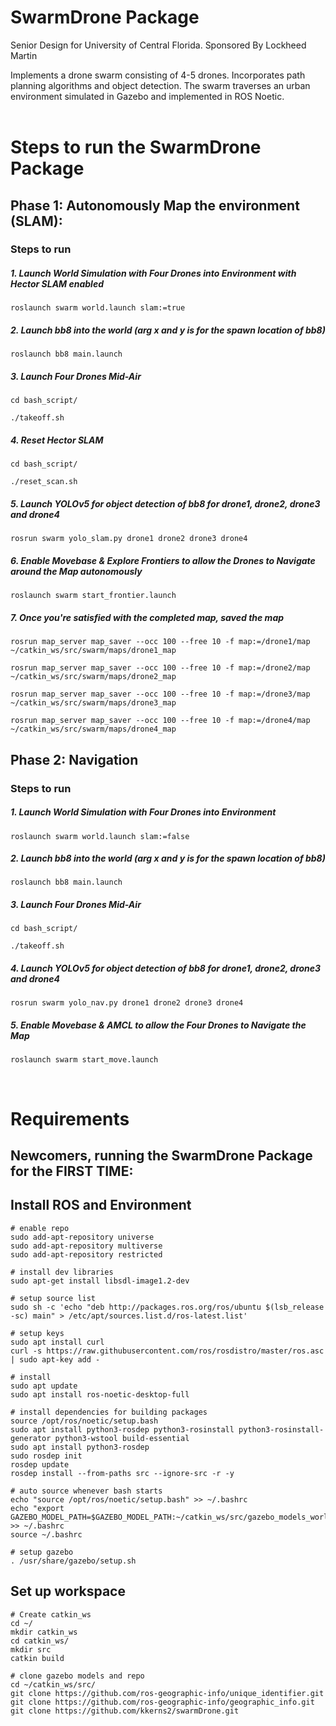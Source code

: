 # SwarmDrone Package
Senior Design for University of Central Florida. Sponsored By Lockheed Martin

Implements a drone swarm consisting of 4-5 drones.  Incorporates path planning algorithms and object detection.  The swarm traverses an urban environment
simulated in Gazebo and implemented in ROS Noetic.  
<br>
# Steps to run the SwarmDrone Package

## Phase 1: Autonomously Map the environment (SLAM):

### Steps to run 
##### 1. Launch World Simulation with Four Drones into Environment with Hector SLAM enabled
```console
roslaunch swarm world.launch slam:=true
```
##### 2. Launch bb8 into the world (arg x and y is for the spawn location of bb8)
```console
roslaunch bb8 main.launch
```
##### 3. Launch Four Drones Mid-Air
```console
cd bash_script/
```
```console
./takeoff.sh
```
##### 4. Reset Hector SLAM
```console
cd bash_script/
```
```console
./reset_scan.sh
```
##### 5. Launch YOLOv5 for object detection of bb8 for drone1, drone2, drone3 and drone4
```console
rosrun swarm yolo_slam.py drone1 drone2 drone3 drone4
```
##### 6. Enable Movebase & Explore Frontiers to allow the Drones to Navigate around the Map autonomously 
```console
roslaunch swarm start_frontier.launch
```
##### 7. Once you're satisfied with the completed map, saved the map 
```console
rosrun map_server map_saver --occ 100 --free 10 -f map:=/drone1/map ~/catkin_ws/src/swarm/maps/drone1_map
```
```console
rosrun map_server map_saver --occ 100 --free 10 -f map:=/drone2/map ~/catkin_ws/src/swarm/maps/drone2_map
```
```console
rosrun map_server map_saver --occ 100 --free 10 -f map:=/drone3/map ~/catkin_ws/src/swarm/maps/drone3_map
```
```console
rosrun map_server map_saver --occ 100 --free 10 -f map:=/drone4/map ~/catkin_ws/src/swarm/maps/drone4_map
```

## Phase 2: Navigation 
### Steps to run 
##### 1. Launch World Simulation with Four Drones into Environment 
```console
roslaunch swarm world.launch slam:=false
```
##### 2. Launch bb8 into the world (arg x and y is for the spawn location of bb8)
```console
roslaunch bb8 main.launch
```
##### 3. Launch Four Drones Mid-Air
```console
cd bash_script/
```
```console
./takeoff.sh
```
##### 4. Launch YOLOv5 for object detection of bb8 for drone1, drone2, drone3 and drone4
```console
rosrun swarm yolo_nav.py drone1 drone2 drone3 drone4
```
##### 5. Enable Movebase & AMCL to allow the Four Drones to Navigate the Map
```console
roslaunch swarm start_move.launch
```
<br/>

# Requirements
## Newcomers, running the SwarmDrone Package for the FIRST TIME: 

## Install ROS and Environment
```
# enable repo
sudo add-apt-repository universe
sudo add-apt-repository multiverse
sudo add-apt-repository restricted

# install dev libraries
sudo apt-get install libsdl-image1.2-dev

# setup source list
sudo sh -c 'echo "deb http://packages.ros.org/ros/ubuntu $(lsb_release -sc) main" > /etc/apt/sources.list.d/ros-latest.list'

# setup keys
sudo apt install curl
curl -s https://raw.githubusercontent.com/ros/rosdistro/master/ros.asc | sudo apt-key add -

# install
sudo apt update
sudo apt install ros-noetic-desktop-full

# install dependencies for building packages
source /opt/ros/noetic/setup.bash
sudo apt install python3-rosdep python3-rosinstall python3-rosinstall-generator python3-wstool build-essential
sudo apt install python3-rosdep
sudo rosdep init
rosdep update
rosdep install --from-paths src --ignore-src -r -y

# auto source whenever bash starts
echo "source /opt/ros/noetic/setup.bash" >> ~/.bashrc
echo "export GAZEBO_MODEL_PATH=$GAZEBO_MODEL_PATH:~/catkin_ws/src/gazebo_models_worlds_collection/models" >> ~/.bashrc
source ~/.bashrc

# setup gazebo
. /usr/share/gazebo/setup.sh
```

## Set up workspace
```
# Create catkin_ws
cd ~/
mkdir catkin_ws
cd catkin_ws/
mkdir src
catkin build

# clone gazebo models and repo
cd ~/catkin_ws/src/
git clone https://github.com/ros-geographic-info/unique_identifier.git
git clone https://github.com/ros-geographic-info/geographic_info.git
git clone https://github.com/kkerns2/swarmDrone.git
```

